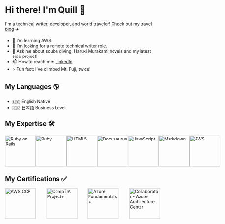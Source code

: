 # Hi there! I'm Quill 👋

   I'm a technical writer, developer, and world traveler! 
   Check out my [travel blog](https://yamanashiamerican.wordpress.com/) :airplane:


- 🌱 I’m learning AWS.
- 🤔 I’m looking for a remote technical writer role.
- 💬 Ask me about scuba diving, Haruki Murakami novels and my latest side project!
- 📫 How to reach me: [LinkedIn](https://www.linkedin.com/in/quilleran-cronwall/)
- ⚡ Fun fact: I've climbed Mt. Fuji, twice!

## My Languages :earth_americas:

- :us: English Native
- :jp: 日本語 Business Level

## My Expertise :hammer_and_wrench:

<div style="display: flex; justify-content: space-between; align-items: center;">

  <img src="https://upload.wikimedia.org/wikipedia/commons/6/62/Ruby_On_Rails_Logo.svg" alt="Ruby on Rails" width="100" height="100"/>

  <img src="https://upload.wikimedia.org/wikipedia/commons/7/73/Ruby_logo.svg" alt="Ruby" width="100" height="100"/>

  <img src="https://upload.wikimedia.org/wikipedia/commons/6/61/HTML5_logo_and_wordmark.svg" alt="HTML5" width="100" height="100"/>

  <img src="https://docusaurus.io/img/docusaurus.svg" alt="Docusaurus" width="100" height="100"/>

  <img src="https://upload.wikimedia.org/wikipedia/commons/6/6a/JavaScript-logo.png" alt="JavaScript" width="100" height="100"/>

  <img src="https://upload.wikimedia.org/wikipedia/commons/4/48/Markdown-mark.svg" alt="Markdown" width="100" height="100"/>

  <img src="https://upload.wikimedia.org/wikipedia/commons/9/93/Amazon_Web_Services_Logo.svg" alt="AWS" width="100" height="100"/>

</div>

## My Certifications :white_check_mark:

<div style="display: flex; justify-content: space-between; align-items: center;">

<img src="https://d1.awsstatic.com/certification/badges/AWS-Certified-Cloud-Practitioner_badge_150x150.17da917fbddc5383838d9f8209d2030c8d99f31e.png" alt="AWS CCP" width="100" height="100"/>

<img src="https://images.credly.com/size/340x340/images/dac352d2-7755-4178-a4a4-b67a1a3f7aca/CompTIA_Project_2B.png" alt="CompTIA Project+" width="100" height="100"/>

<img src="https://images.credly.com/images/be8fcaeb-c769-4858-b567-ffaaa73ce8cf/image.png" alt="Azure Fundamentals+" width="100" height="100"/>

<img src="https://images.credly.com/size/680x680/images/0f0ef655-832a-45a0-99c0-5159efa1c00f/ArchitectureCenter_Collaborator_2x.png" alt="Collaborator - Azure Architecture Center" width="100" height="100"/>



</div>

